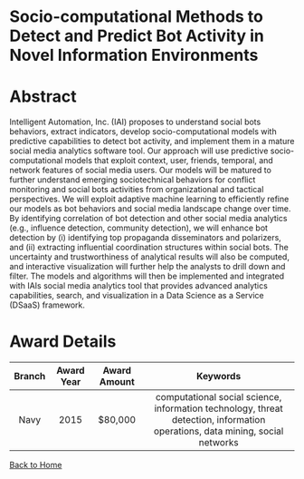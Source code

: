 
Socio-computational Methods to Detect and Predict Bot Activity in Novel Information Environments
================================================================================================

# Abstract


Intelligent Automation, Inc. (IAI) proposes to understand social bots behaviors, extract indicators, develop socio-computational models with predictive capabilities to detect bot activity, and implement them in a mature social media analytics software tool. Our approach will use predictive socio-computational models that exploit context, user, friends, temporal, and network features of social media users. Our models will be matured to further understand emerging sociotechnical behaviors for conflict monitoring and social bots activities from organizational and tactical perspectives. We will exploit adaptive machine learning to efficiently refine our models as bot behaviors and social media landscape change over time. By identifying correlation of bot detection and other social media analytics (e.g., influence detection, community detection), we will enhance bot detection by (i) identifying top propaganda disseminators and polarizers, and (ii) extracting influential coordination structures within social bots. The uncertainty and trustworthiness of analytical results will also be computed, and interactive visualization will further help the analysts to drill down and filter. The models and algorithms will then be implemented and integrated with IAIs social media analytics tool that provides advanced analytics capabilities, search, and visualization in a Data Science as a Service (DSaaS) framework.  

# Award Details

|Branch|Award Year|Award Amount|Keywords|
| :---: | :---: | :---: | :---: |
|Navy|2015|$80,000|computational social science, information technology, threat detection, information operations, data mining, social networks|
  
  


[Back to Home](https://github.com/chrischow/dod_sbir_awards#1923)